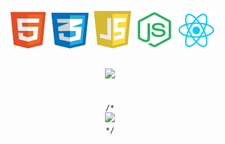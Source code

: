 <code><div align="center">
![](images/html.png)    ![](images/css.png)    ![](images/js.png)    ![](images/node.png)    ![](images/react.png)


<img src="https://github-readme-stats.vercel.app/api?username=blitheryjibits&show_icons=true&theme=gotham" />
  <br />
/*
<img src="https://github-readme-streak-stats.herokuapp.com/?user=blitheryjibits&&theme=react&&hide_border=true" />
*/
</div></code>
